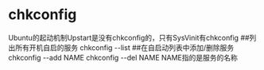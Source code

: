 chkconfig
=========
Ubuntu的起动机制Upstart是没有chkconfig的，只有SysVinit有chkconfig
##列出所有开机自启的服务
    chkconfig --list
##在自启动列表中添加/删除服务
    chkconfig --add NAME
    chkconfig --del NAME
NAME指的是服务的名称

